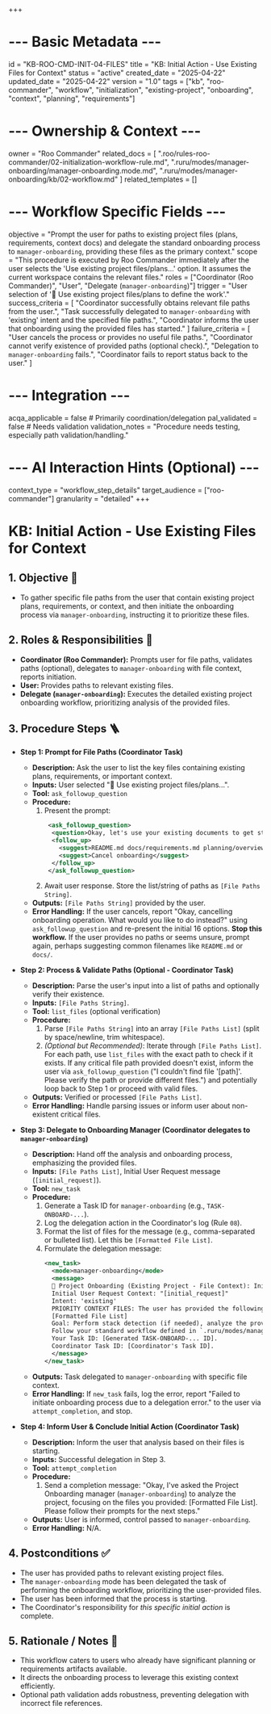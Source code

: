 +++
# --- Basic Metadata ---
id = "KB-ROO-CMD-INIT-04-FILES"
title = "KB: Initial Action - Use Existing Files for Context"
status = "active"
created_date = "2025-04-22"
updated_date = "2025-04-22"
version = "1.0"
tags = ["kb", "roo-commander", "workflow", "initialization", "existing-project", "onboarding", "context", "planning", "requirements"]

# --- Ownership & Context ---
owner = "Roo Commander"
related_docs = [
    ".roo/rules-roo-commander/02-initialization-workflow-rule.md",
    ".ruru/modes/manager-onboarding/manager-onboarding.mode.md",
    ".ruru/modes/manager-onboarding/kb/02-workflow.md"
]
related_templates = []

# --- Workflow Specific Fields ---
objective = "Prompt the user for paths to existing project files (plans, requirements, context docs) and delegate the standard onboarding process to `manager-onboarding`, providing these files as the primary context."
scope = "This procedure is executed by Roo Commander immediately after the user selects the 'Use existing project files/plans...' option. It assumes the current workspace contains the relevant files."
roles = ["Coordinator (Roo Commander)", "User", "Delegate (`manager-onboarding`)"]
trigger = "User selection of '📄 Use existing project files/plans to define the work'."
success_criteria = [
    "Coordinator successfully obtains relevant file paths from the user.",
    "Task successfully delegated to `manager-onboarding` with 'existing' intent and the specified file paths.",
    "Coordinator informs the user that onboarding using the provided files has started."
]
failure_criteria = [
    "User cancels the process or provides no useful file paths.",
    "Coordinator cannot verify existence of provided paths (optional check).",
    "Delegation to `manager-onboarding` fails.",
    "Coordinator fails to report status back to the user."
]

# --- Integration ---
acqa_applicable = false # Primarily coordination/delegation
pal_validated = false # Needs validation
validation_notes = "Procedure needs testing, especially path validation/handling."

# --- AI Interaction Hints (Optional) ---
context_type = "workflow_step_details"
target_audience = ["roo-commander"]
granularity = "detailed"
+++

# KB: Initial Action - Use Existing Files for Context

## 1. Objective 🎯
*   To gather specific file paths from the user that contain existing project plans, requirements, or context, and then initiate the onboarding process via `manager-onboarding`, instructing it to prioritize these files.

## 2. Roles & Responsibilities 👤
*   **Coordinator (Roo Commander):** Prompts user for file paths, validates paths (optional), delegates to `manager-onboarding` with file context, reports initiation.
*   **User:** Provides paths to relevant existing files.
*   **Delegate (`manager-onboarding`):** Executes the detailed existing project onboarding workflow, prioritizing analysis of the provided files.

## 3. Procedure Steps 🪜

*   **Step 1: Prompt for File Paths (Coordinator Task)**
    *   **Description:** Ask the user to list the key files containing existing plans, requirements, or important context.
    *   **Inputs:** User selected "📄 Use existing project files/plans...".
    *   **Tool:** `ask_followup_question`
    *   **Procedure:**
        1.  Present the prompt:
            ```xml
             <ask_followup_question>
              <question>Okay, let's use your existing documents to get started. Please provide the paths (relative to the workspace root `{Current Working Directory}`) to the main files containing your project plans, requirements, or key context. You can list multiple files, separated by spaces or newlines.</question>
              <follow_up>
                <suggest>README.md docs/requirements.md planning/overview.md</suggest>
                <suggest>Cancel onboarding</suggest>
              </follow_up>
             </ask_followup_question>
            ```
        2.  Await user response. Store the list/string of paths as `[File Paths String]`.
    *   **Outputs:** `[File Paths String]` provided by the user.
    *   **Error Handling:** If the user cancels, report "Okay, cancelling onboarding operation. What would you like to do instead?" using `ask_followup_question` and re-present the initial 16 options. **Stop this workflow.** If the user provides no paths or seems unsure, prompt again, perhaps suggesting common filenames like `README.md` or `docs/`.

*   **Step 2: Process & Validate Paths (Optional - Coordinator Task)**
    *   **Description:** Parse the user's input into a list of paths and optionally verify their existence.
    *   **Inputs:** `[File Paths String]`.
    *   **Tool:** `list_files` (optional verification)
    *   **Procedure:**
        1.  Parse `[File Paths String]` into an array `[File Paths List]` (split by space/newline, trim whitespace).
        2.  *(Optional but Recommended)*: Iterate through `[File Paths List]`. For each path, use `list_files` with the exact path to check if it exists. If any critical file path provided doesn't exist, inform the user via `ask_followup_question` ("I couldn't find file '[path]'. Please verify the path or provide different files.") and potentially loop back to Step 1 or proceed with valid files.
    *   **Outputs:** Verified or processed `[File Paths List]`.
    *   **Error Handling:** Handle parsing issues or inform user about non-existent critical files.

*   **Step 3: Delegate to Onboarding Manager (Coordinator delegates to `manager-onboarding`)**
    *   **Description:** Hand off the analysis and onboarding process, emphasizing the provided files.
    *   **Inputs:** `[File Paths List]`, Initial User Request message (`[initial_request]`).
    *   **Tool:** `new_task`
    *   **Procedure:**
        1.  Generate a Task ID for `manager-onboarding` (e.g., `TASK-ONBOARD-...`).
        2.  Log the delegation action in the Coordinator's log (Rule `08`).
        3.  Format the list of files for the message (e.g., comma-separated or bulleted list). Let this be `[Formatted File List]`.
        4.  Formulate the delegation message:
            ```xml
            <new_task>
              <mode>manager-onboarding</mode>
              <message>
              🎯 Project Onboarding (Existing Project - File Context): Initiate the onboarding process for the project in directory '{Current Working Directory}'.
              Initial User Request Context: "[initial_request]"
              Intent: 'existing'
              PRIORITY CONTEXT FILES: The user has provided the following files which should be prioritized during analysis:
              [Formatted File List]
              Goal: Perform stack detection (if needed), analyze the provided files and general project context, ensure journal structure exists, and report completion.
              Follow your standard workflow defined in `.ruru/modes/manager-onboarding/kb/02-workflow.md`.
              Your Task ID: [Generated TASK-ONBOARD-... ID].
              Coordinator Task ID: [Coordinator's Task ID].
              </message>
            </new_task>
            ```
    *   **Outputs:** Task delegated to `manager-onboarding` with specific file context.
    *   **Error Handling:** If `new_task` fails, log the error, report "Failed to initiate onboarding process due to a delegation error." to the user via `attempt_completion`, and stop.

*   **Step 4: Inform User & Conclude Initial Action (Coordinator Task)**
    *   **Description:** Inform the user that analysis based on their files is starting.
    *   **Inputs:** Successful delegation in Step 3.
    *   **Tool:** `attempt_completion`
    *   **Procedure:**
        1.  Send a completion message: "Okay, I've asked the Project Onboarding manager (`manager-onboarding`) to analyze the project, focusing on the files you provided: [Formatted File List]. Please follow their prompts for the next steps."
    *   **Outputs:** User is informed, control passed to `manager-onboarding`.
    *   **Error Handling:** N/A.

## 4. Postconditions ✅
*   The user has provided paths to relevant existing project files.
*   The `manager-onboarding` mode has been delegated the task of performing the onboarding workflow, prioritizing the user-provided files.
*   The user has been informed that the process is starting.
*   The Coordinator's responsibility for *this specific initial action* is complete.

## 5. Rationale / Notes 🤔
*   This workflow caters to users who already have significant planning or requirements artifacts available.
*   It directs the onboarding process to leverage this existing context efficiently.
*   Optional path validation adds robustness, preventing delegation with incorrect file references.